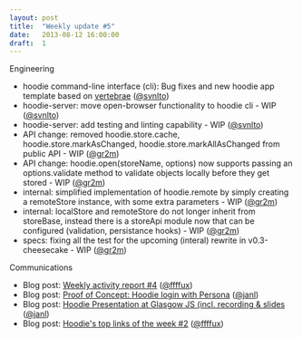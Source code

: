 ```yaml
---
layout: post
title:  "Weekly update #5"
date:   2013-08-12 16:00:00
draft:  1
---
```


Engineering

* hoodie command-line interface (cli): Bug fixes and new hoodie app template based on [vertebrae](https://github.com/svnlto/backbone-hoodie) ([@svnlto](https://github.com/svnlto)) 
* hoodie-server: move open-browser functionality to hoodie cli - WIP ([@svnlto](https://github.com/svnlto))
* hoodie-server: add testing and linting capability - WIP ([@svnlto](https://github.com/svnlto))
* API change: removed hoodie.store.cache, hoodie.store.markAsChanged, hoodie.store.markAllAsChanged from public API - WIP ([@gr2m](https://github.com/gr2m))
* API change: hoodie.open(storeName, options) now supports passing an options.validate method to validate objects locally before they get stored - WIP ([@gr2m](https://github.com/gr2m))
* internal: simplified implementation of hoodie.remote by simply creating a remoteStore instance, with some extra parameters - WIP ([@gr2m](https://github.com/gr2m))
* internal: localStore and remoteStore do not longer inherit from storeBase, instead there is a storeApi module now that can be configured (validation, persistance hooks) - WIP ([@gr2m](https://github.com/gr2m))
* specs: fixing all the test for the upcoming (interal) rewrite in v0.3-cheesecake - WIP ([@gr2m](https://github.com/gr2m))

Communications

* Blog post: [Weekly activity report #4](http://blog.hood.ie/2013/08/hoodie-weekly-activity-report-4/)  ([@ffffux](https://github.com/ffffux))
* Blog post: [Proof of Concept: Hoodie login with Persona](http://blog.hood.ie/2013/08/proof-of-concept-hoodie-login-with-persona/)  ([@janl](https://github.com/janl))
* Blog post: [Hoodie Presentation at Glasgow JS (incl. recording & slides](http://blog.hood.ie/2013/08/hoodie-presentation-at-glasgow-js/)  ([@janl](https://github.com/janl))
* Blog post: [Hoodie's top links of the week #2](http://blog.hood.ie/2013/08/tgif-hoodies-top-links-of-the-week-2-surveillance-the-future-of-programming-and-how-to-make-a-difference/)  ([@ffffux](https://github.com/ffffux))
